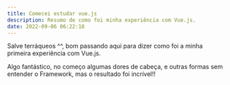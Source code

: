 ```yaml
---
title: Comecei estudar vue.js
description: Resumo de como foi minha experiência com Vue.js.
date: 2022-09-06 06:22:18
---
```

Salve terráqueos ^^, bom passando aqui para dizer como foi a minha primeira experiência com Vue.js.

Algo fantástico, no começo algumas dores de cabeça, e outras formas sem entender o Framework, mas o resultado foi incrível!!